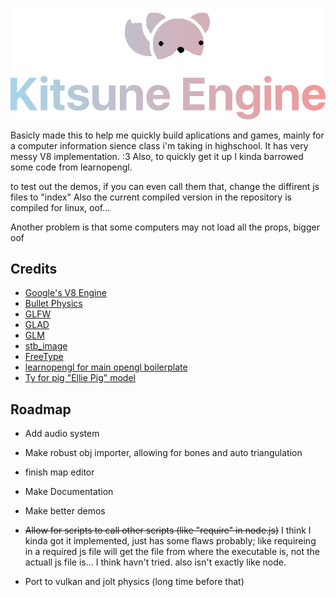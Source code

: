 
![Logo](https://github.com/LunaLeTuna/Kitsune-Engine/blob/main/kitsune_logo.png?raw=true)

Basicly made this to help me quickly build aplications and games, mainly for a computer information sience class i'm taking in highschool.
It has very messy V8 implementation. :3
Also, to quickly get it up I kinda barrowed some code from learnopengl.

to test out the demos, if you can even call them that, change the diffirent js files to "index"
Also the current compiled version in the repository is compiled for linux, oof...

Another problem is that some computers may not load all the props, bigger oof



## Credits

- [Google's V8 Engine](https://v8.dev/)
- [Bullet Physics](https://pybullet.org/)
- [GLFW](https://www.glfw.org/)
- [GLAD](https://glad.dav1d.de/)
- [GLM](https://github.com/g-truc/glm)
- [stb_image](https://github.com/nothings/stb/blob/master/stb_image.h)
- [FreeType](https://freetype.org/)
- [learnopengl for main opengl boilerplate](https://learnopengl.com/)
- [Ty for pig "Ellie Pig" model](https://github.com/TyThePotato)

## Roadmap

- Add audio system

- Make robust obj importer, allowing for bones and auto triangulation

- finish map editor

- Make Documentation

- Make better demos

- ~~Allow for scripts to call other scripts (like "require" in node.js)~~
    I think I kinda got it implemented, just has some flaws probably; like requireing in a required js file
    will get the file from where the executable is, not the actuall js file is... I think havn't tried.
    also isn't exactly like node.

- Port to vulkan and jolt physics (long time before that)
